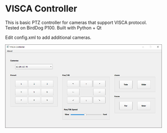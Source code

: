 # VISCA Controller
 
This is basic PTZ controller for cameras that support VISCA protocol. Tested on BirdDog P100.
Built with Python + Qt

Edit config.xml to add additional cameras.

![Visca Controller Screenshot](visca-controller-screenshot.png)